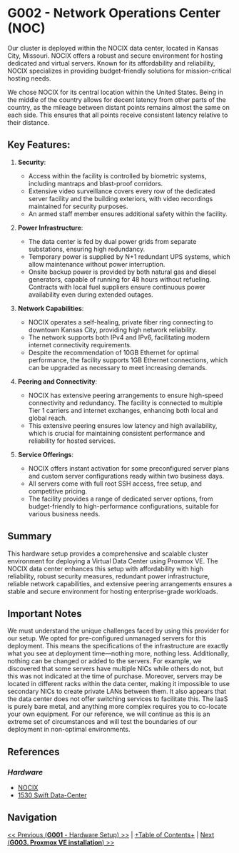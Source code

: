 # G002 - Network Operations Center (NOC)

Our cluster is deployed within the NOCIX data center, located in Kansas City, Missouri. NOCIX offers a robust and secure environment for hosting dedicated and virtual servers. Known for its affordability and reliability, NOCIX specializes in providing budget-friendly solutions for mission-critical hosting needs.

We chose NOCIX for its central location within the United States. Being in the middle of the country allows for decent latency from other parts of the country, as the mileage between distant points remains almost the same on each side. This ensures that all points receive consistent latency relative to their distance.

## Key Features:

1. **Security**:
    - Access within the facility is controlled by biometric systems, including mantraps and blast-proof corridors.
    - Extensive video surveillance covers every row of the dedicated server facility and the building exteriors, with video recordings maintained for security purposes.
    - An armed staff member ensures additional safety within the facility.

2. **Power Infrastructure**:
    - The data center is fed by dual power grids from separate substations, ensuring high redundancy.
    - Temporary power is supplied by N+1 redundant UPS systems, which allow maintenance without power interruption.
    - Onsite backup power is provided by both natural gas and diesel generators, capable of running for 48 hours without refueling. Contracts with local fuel suppliers ensure continuous power availability even during extended outages.

3. **Network Capabilities**:
    - NOCIX operates a self-healing, private fiber ring connecting to downtown Kansas City, providing high network reliability.
    - The network supports both IPv4 and IPv6, facilitating modern internet connectivity requirements.
    - Despite the recommendation of 10GB Ethernet for optimal performance, the facility supports 1GB Ethernet connections, which can be upgraded as necessary to meet increasing demands.

4. **Peering and Connectivity**:
    - NOCIX has extensive peering arrangements to ensure high-speed connectivity and redundancy. The facility is connected to multiple Tier 1 carriers and internet exchanges, enhancing both local and global reach.
    - This extensive peering ensures low latency and high availability, which is crucial for maintaining consistent performance and reliability for hosted services.

5. **Service Offerings**:
    - NOCIX offers instant activation for some preconfigured server plans and custom server configurations ready within two business days.
    - All servers come with full root SSH access, free setup, and competitive pricing.
    - The facility provides a range of dedicated server options, from budget-friendly to high-performance configurations, suitable for various business needs.

## Summary

This hardware setup provides a comprehensive and scalable cluster environment for deploying a Virtual Data Center using Proxmox VE. The NOCIX data center enhances this setup with affordability with high reliability, robust security measures, redundant power infrastructure, reliable network capabilities, and extensive peering arrangements ensures a stable and secure environment for hosting enterprise-grade workloads.

## Important Notes

We must understand the unique challenges faced by using this provider for our setup. We opted for pre-configured unmanaged servers for this deployment. This means the specifications of the infrastructure are exactly what you see at deployment time—nothing more, nothing less. Additionally, nothing can be changed or added to the servers. For example, we discovered that some servers have multiple NICs while others do not, but this was not indicated at the time of purchase. Moreover, servers may be located in different racks within the data center, making it impossible to use secondary NICs to create private LANs between them. It also appears that the data center does not offer switching services to facilitate this. The IaaS is purely bare metal, and anything more complex requires you to co-locate your own equipment. For our reference, we will continue as this is an extreme set of circumstances and will test the boundaries of our deployment in non-optimal environments.

## References

### _Hardware_

- [NOCIX](https://www.nocix.net/)
- [1530 Swift Data-Center](https://1530swift.com/)

## Navigation

[<< Previous (**G001** - Hardware Setup) >>](G001%20-%20Hardware%20Setup.md) | [+Table of Contents+](G000%20-%20Table%20of%20Contents.md) | [Next (**G003. Proxmox VE installation**) >>](G003%20-%20Proxmox%20VE%20installation.md)